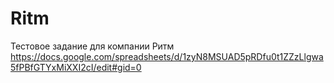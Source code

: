 # Ritm
Тестовое задание для компании Ритм https://docs.google.com/spreadsheets/d/1zyN8MSUAD5pRDfu0t1ZZzLlgwa5fPBfGTYxMiXXI2cI/edit#gid=0
